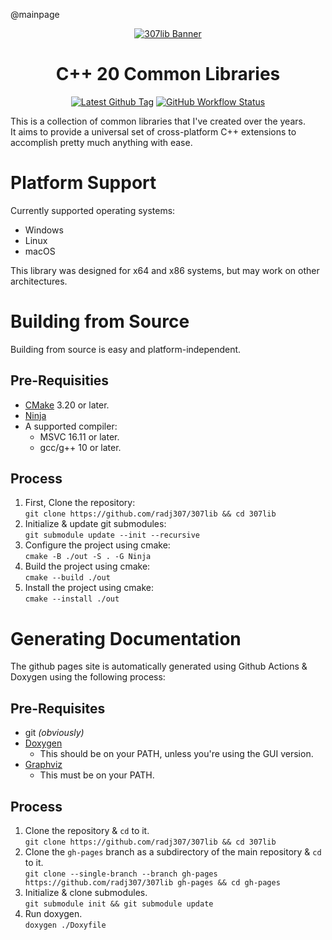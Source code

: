 @mainpage

<p align="center"><a href="https://github.com/radj307/307lib"><img alt="307lib Banner" src="https://i.imgur.com/ygAstMw.png"></a></p>
<h1 align="center">C++ 20 Common Libraries</h1>
<p align="center"><a href="https://github.com/radj307/307lib/releases"><img alt="Latest Github Tag" src="https://img.shields.io/github/v/tag/radj307/307lib?color=e8e8e7&label=Latest%20Version&logo=github&logoColor=e8e8e7&style=for-the-badge"></a>
 <a href="https://github.com/radj307/307lib/actions/workflows/update-documentation.yml"><img alt="GitHub Workflow Status" src="https://img.shields.io/github/actions/workflow/status/radj307/307lib/update-documentation.yml?color=e8e8e7&label=Doxygen%20Action&logo=github&logoColor=e8e8e7&style=for-the-badge"></a>
</p>
 
This is a collection of common libraries that I've created over the years.  
It aims to provide a universal set of cross-platform C++ extensions to accomplish pretty much anything with ease.  

# Platform Support

Currently supported operating systems:
 - Windows
 - Linux
 - macOS

This library was designed for x64 and x86 systems, but may work on other architectures.

# Building from Source

Building from source is easy and platform-independent.

## Pre-Requisities
 - [CMake](https://cmake.org/download/) 3.20 or later.
 - [Ninja](https://github.com/ninja-build/ninja/releases)
 - A supported compiler:
   - MSVC 16.11 or later.
   - gcc/g++ 10 or later.

## Process
 1. First, Clone the repository:  
    `git clone https://github.com/radj307/307lib && cd 307lib`
 2. Initialize & update git submodules:  
    `git submodule update --init --recursive`    
 3. Configure the project using cmake:  
    `cmake -B ./out -S . -G Ninja`
 4. Build the project using cmake:  
    `cmake --build ./out`    
 5. Install the project using cmake:  
    `cmake --install ./out`

# Generating Documentation

The github pages site is automatically generated using Github Actions & Doxygen using the following process:

## Pre-Requisites

 - git  <i>(obviously)</i>
 - [Doxygen](https://github.com/doxygen/doxygen)
   - This should be on your PATH, unless you're using the GUI version.
 - [Graphviz](https://graphviz.org/download/)
   - This must be on your PATH.

## Process

 1. Clone the repository & `cd` to it.  
    `git clone https://github.com/radj307/307lib && cd 307lib`    
 2. Clone the `gh-pages` branch as a subdirectory of the main repository & `cd` to it.  
    `git clone --single-branch --branch gh-pages https://github.com/radj307/307lib gh-pages && cd gh-pages`    
 3. Initialize & clone submodules.  
    `git submodule init && git submodule update`    
 4. Run doxygen.  
    `doxygen ./Doxyfile`
